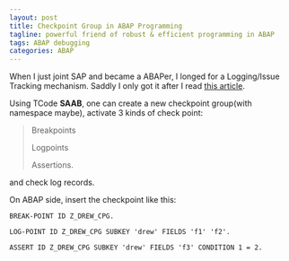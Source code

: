 ```yaml
---
layout: post
title: Checkpoint Group in ABAP Programming
tagline: powerful friend of robust & efficient programming in ABAP
tags: ABAP debugging
categories: ABAP
---
```


When I just joint SAP and became a ABAPer, I longed for a Logging/Issue Tracking mechanism. Saddly I only got it after I read 
<a href="http://scn.sap.com/community/abap/testing-and-troubleshooting/blog/2011/11/09/checkpoint-group-the-powerful-friend-of-every-abaper-but-beware">this article</a>.

Using TCode **SAAB**, one can create a new checkpoint group(with namespace maybe), activate 3 kinds of check point:

> Breakpoints
>
> Logpoints
>
> Assertions.

and check log records.

On ABAP side, insert the checkpoint like this:

`BREAK-POINT ID Z_DREW_CPG.`

`LOG-POINT ID Z_DREW_CPG SUBKEY 'drew' FIELDS 'f1' 'f2'.`

`ASSERT ID Z_DREW_CPG SUBKEY 'drew' FIELDS 'f3' CONDITION 1 = 2.`


